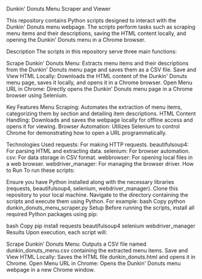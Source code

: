 Dunkin' Donuts Menu Scraper and Viewer

This repository contains Python scripts designed to interact with the Dunkin' Donuts menu webpage. The scripts perform tasks such as scraping menu items and their descriptions, saving the HTML content locally, and opening the Dunkin' Donuts menu in a Chrome browser.

Description
The scripts in this repository serve three main functions:

Scrape Dunkin' Donuts Menu: Extracts menu items and their descriptions from the Dunkin' Donuts menu page and saves them as a CSV file.
Save and View HTML Locally: Downloads the HTML content of the Dunkin' Donuts menu page, saves it locally, and opens it in a Chrome browser.
Open Menu URL in Chrome: Directly opens the Dunkin' Donuts menu page in a Chrome browser using Selenium.

Key Features
Menu Scraping: Automates the extraction of menu items, categorizing them by section and detailing item descriptions.
HTML Content Handling: Downloads and saves the webpage locally for offline access and opens it for viewing.
Browser Automation: Utilizes Selenium to control Chrome for demonstrating how to open a URL programmatically.

Technologies Used
requests: For making HTTP requests.
beautifulsoup4: For parsing HTML and extracting data.
selenium: For browser automation.
csv: For data storage in CSV format.
webbrowser: For opening local files in a web browser.
webdriver_manager: For managing the browser driver.
How to Run
To run these scripts:

Ensure you have Python installed along with the necessary libraries (requests, beautifulsoup4, selenium, webdriver_manager).
Clone this repository to your local machine.
Navigate to the directory containing the scripts and execute them using Python. For example:
bash
Copy
python dunkin_donuts_menu_scraper.py
Setup
Before running the scripts, install all required Python packages using pip:

bash
Copy
pip install requests beautifulsoup4 selenium webdriver_manager
Results
Upon execution, each script will:

Scrape Dunkin' Donuts Menu: Outputs a CSV file named dunkin_donuts_menu.csv containing the extracted menu items.
Save and View HTML Locally: Saves the HTML file dunkin_donuts.html and opens it in Chrome.
Open Menu URL in Chrome: Opens the Dunkin' Donuts menu webpage in a new Chrome window.